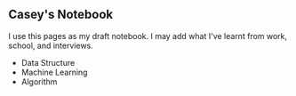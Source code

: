 ## Casey's Notebook

I use this pages as my draft notebook.
I may add what I've learnt from work, school, and interviews.

- Data Structure
- Machine Learning
- Algorithm
